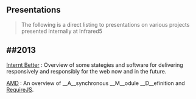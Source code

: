 Presentations
---
> The following is a direct listing to presentations on various projects presented internally at Infrared5

##2013
---
[Internt Better](http://sqow.github.io/internet-better) : Overview of some stategies and software for delivering responsively and responsibly for the web now and in the future.

[AMD](http://infrared5.github.com/techtalk-amd-2013/) : An overview of __A__synchronous __M__odule __D__efinition and [RequireJS](http://requirejs.org/).
